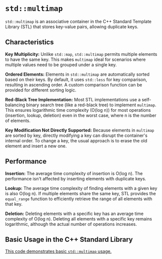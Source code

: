 # `std::multimap`

`std::multimap` is an associative container in the C++ Standard Template Library (STL) that stores key-value pairs, allowing duplicate keys.

## Characteristics

**Key Multiplicity:** Unlike `std::map`, `std::multimap` permits multiple elements to have the same key. This makes `multimap` ideal for scenarios where multiple values need to be grouped under a single key.

**Ordered Elements:** Elements in `std::multimap` are automatically sorted based on their keys. By default, it uses `std::less` for key comparison, resulting in ascending order.  A custom comparison function can be provided for different sorting logic.

**Red-Black Tree Implementation:** Most STL implementations use a self-balancing binary search tree (like a red-black tree) to implement `multimap`. This ensures logarithmic time complexity (O(log n)) for most operations (insertion, lookup, deletion) even in the worst case, where n is the number of elements.

**Key Modification Not Directly Supported:** Because elements in `multimap` are sorted by key, directly modifying a key can disrupt the container's internal order.  To change a key, the usual approach is to erase the old element and insert a new one.

## Performance

**Insertion:** The average time complexity of insertion is O(log n).  The performance isn't affected by inserting elements with duplicate keys.

**Lookup:**  The average time complexity of finding elements with a given key is also O(log n).  If multiple elements share the same key, STL provides the `equal_range` function to efficiently retrieve the range of all elements with that key.

**Deletion:** Deleting elements with a specific key has an average time complexity of O(log n). Deleting all elements with a specific key remains logarithmic, although the actual number of operations increases.


## Basic Usage in the C++ Standard Library

[This code demonstrates basic `std::multimap` usage.](usage.cpp)


